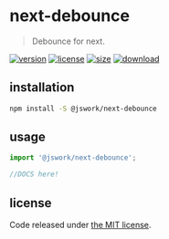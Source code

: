 # next-debounce
> Debounce for next.

[![version][version-image]][version-url]
[![license][license-image]][license-url]
[![size][size-image]][size-url]
[![download][download-image]][download-url]

## installation
```bash
npm install -S @jswork/next-debounce
```

## usage
```js
import '@jswork/next-debounce';

//DOCS here!
```

## license
Code released under [the MIT license](https://github.com/afeiship/next-debounce/blob/master/LICENSE.txt).

[version-image]: https://img.shields.io/npm/v/@jswork/next-debounce
[version-url]: https://npmjs.org/package/@jswork/next-debounce

[license-image]: https://img.shields.io/npm/l/@jswork/next-debounce
[license-url]: https://github.com/afeiship/next-debounce/blob/master/LICENSE.txt

[size-image]: https://img.shields.io/bundlephobia/minzip/@jswork/next-debounce
[size-url]: https://github.com/afeiship/next-debounce/blob/master/dist/next-debounce.min.js

[download-image]: https://img.shields.io/npm/dm/@jswork/next-debounce
[download-url]: https://www.npmjs.com/package/@jswork/next-debounce
